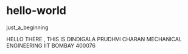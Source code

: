 # hello-world
just_a_beginning 


HELLO THERE , 
THIS IS DINDIGALA PRUDHVI CHARAN
MECHANICAL ENGINEERING
IIT BOMBAY
400076
